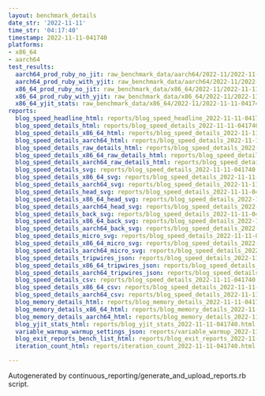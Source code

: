 ```yaml
---
layout: benchmark_details
date_str: '2022-11-11'
time_str: '04:17:40'
timestamp: 2022-11-11-041740
platforms:
- x86_64
- aarch64
test_results:
  aarch64_prod_ruby_no_jit: raw_benchmark_data/aarch64/2022-11/2022-11-11-041740_basic_benchmark_aarch64_prod_ruby_no_jit.json
  aarch64_prod_ruby_with_yjit: raw_benchmark_data/aarch64/2022-11/2022-11-11-041740_basic_benchmark_aarch64_prod_ruby_with_yjit.json
  x86_64_prod_ruby_no_jit: raw_benchmark_data/x86_64/2022-11/2022-11-11-041740_basic_benchmark_x86_64_prod_ruby_no_jit.json
  x86_64_prod_ruby_with_yjit: raw_benchmark_data/x86_64/2022-11/2022-11-11-041740_basic_benchmark_x86_64_prod_ruby_with_yjit.json
  x86_64_yjit_stats: raw_benchmark_data/x86_64/2022-11/2022-11-11-041740_basic_benchmark_x86_64_yjit_stats.json
reports:
  blog_speed_headline_html: reports/blog_speed_headline_2022-11-11-041740.html
  blog_speed_details_html: reports/blog_speed_details_2022-11-11-041740.html
  blog_speed_details_x86_64_html: reports/blog_speed_details_2022-11-11-041740.x86_64.html
  blog_speed_details_aarch64_html: reports/blog_speed_details_2022-11-11-041740.aarch64.html
  blog_speed_details_raw_details_html: reports/blog_speed_details_2022-11-11-041740.raw_details.html
  blog_speed_details_x86_64_raw_details_html: reports/blog_speed_details_2022-11-11-041740.x86_64.raw_details.html
  blog_speed_details_aarch64_raw_details_html: reports/blog_speed_details_2022-11-11-041740.aarch64.raw_details.html
  blog_speed_details_svg: reports/blog_speed_details_2022-11-11-041740.svg
  blog_speed_details_x86_64_svg: reports/blog_speed_details_2022-11-11-041740.x86_64.svg
  blog_speed_details_aarch64_svg: reports/blog_speed_details_2022-11-11-041740.aarch64.svg
  blog_speed_details_head_svg: reports/blog_speed_details_2022-11-11-041740.head.svg
  blog_speed_details_x86_64_head_svg: reports/blog_speed_details_2022-11-11-041740.x86_64.head.svg
  blog_speed_details_aarch64_head_svg: reports/blog_speed_details_2022-11-11-041740.aarch64.head.svg
  blog_speed_details_back_svg: reports/blog_speed_details_2022-11-11-041740.back.svg
  blog_speed_details_x86_64_back_svg: reports/blog_speed_details_2022-11-11-041740.x86_64.back.svg
  blog_speed_details_aarch64_back_svg: reports/blog_speed_details_2022-11-11-041740.aarch64.back.svg
  blog_speed_details_micro_svg: reports/blog_speed_details_2022-11-11-041740.micro.svg
  blog_speed_details_x86_64_micro_svg: reports/blog_speed_details_2022-11-11-041740.x86_64.micro.svg
  blog_speed_details_aarch64_micro_svg: reports/blog_speed_details_2022-11-11-041740.aarch64.micro.svg
  blog_speed_details_tripwires_json: reports/blog_speed_details_2022-11-11-041740.tripwires.json
  blog_speed_details_x86_64_tripwires_json: reports/blog_speed_details_2022-11-11-041740.x86_64.tripwires.json
  blog_speed_details_aarch64_tripwires_json: reports/blog_speed_details_2022-11-11-041740.aarch64.tripwires.json
  blog_speed_details_csv: reports/blog_speed_details_2022-11-11-041740.csv
  blog_speed_details_x86_64_csv: reports/blog_speed_details_2022-11-11-041740.x86_64.csv
  blog_speed_details_aarch64_csv: reports/blog_speed_details_2022-11-11-041740.aarch64.csv
  blog_memory_details_html: reports/blog_memory_details_2022-11-11-041740.html
  blog_memory_details_x86_64_html: reports/blog_memory_details_2022-11-11-041740.x86_64.html
  blog_memory_details_aarch64_html: reports/blog_memory_details_2022-11-11-041740.aarch64.html
  blog_yjit_stats_html: reports/blog_yjit_stats_2022-11-11-041740.html
  variable_warmup_warmup_settings_json: reports/variable_warmup_2022-11-11-041740.warmup_settings.json
  blog_exit_reports_bench_list_html: reports/blog_exit_reports_2022-11-11-041740.bench_list.html
  iteration_count_html: reports/iteration_count_2022-11-11-041740.html

---
```

Autogenerated by continuous_reporting/generate_and_upload_reports.rb script.
